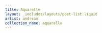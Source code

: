 ```yaml
---
title: Aquarelle
layout: _includes/layouts/post-list.liquid
artist: andreas
collection_name: aquarelle
---
```

